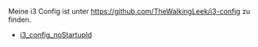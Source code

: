 Meine i3 Config ist unter https://github.com/TheWalkingLeek/i3-config zu finden.

* [i3_config_noStartupId](i3_config_noStartupId.md)